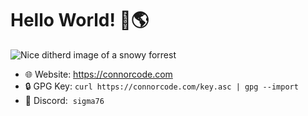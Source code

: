 # Hello World! 👋🌎

<img alt="Nice ditherd image of a snowy forrest" src="https://github.com/user-attachments/assets/22e88de8-e6cd-4661-872a-2a242acad104"></img>

- 🌐 Website: <https://connorcode.com>
- 🔒 GPG Key: `curl https://connorcode.com/key.asc | gpg --import`
- 💬 Discord: &nbsp;`sigma76`
